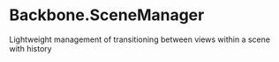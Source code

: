 Backbone.SceneManager
=====================

Lightweight management of transitioning between views within a scene with history
